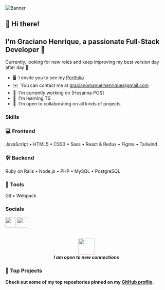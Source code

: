 ![Banner](https://drive.google.com/uc?export=view&id=1Cz3VMeO0fjgD9sdakh3g_g3N5fI19HYK)

## 👋 Hi there!  
I'm **Graciano Henrique**, a passionate Full-Stack Developer 🚀
-----------------------

Currently, looking for new roles and keep improving my best version day after day 🧠
* 🖥️  I envite you to see my [Portfolio](https://portofolio-graciano.vercel.app/)
* ✉️  You can contact me at [gracianomanuelhenrique@gmail.com](mailto:gracianomanuelhenrique@gmail.com)
* 🚀  I'm currently working on [Hosanna POS]
* 🧠  I'm learning TS
* 🤝  I'm open to collaborating on all kinds of projects

### Skills


<p align="left">
  
  ### 💻 Frontend
  JavaScript • HTML5 • CSS3 • Sass • React & Redux • Figma • Tailwind
  
  ### 🛠️ Backend  
  Ruby on Rails • Node.js • PHP • MySQL • PostgreSQL

  ### 🔧 Tools  
  Git • Webpack   
</p>


### Socials

<p align="left"> <a href="https://www.facebook.com/gracianomanuelhenrique" target="_blank" rel="noreferrer"><img src="https://raw.githubusercontent.com/danielcranney/readme-generator/main/public/icons/socials/facebook.svg" width="32" height="32" /></a> <a href="https://www.github.com/Graciano1997/" target="_blank" rel="noreferrer"><img src="https://raw.githubusercontent.com/danielcranney/readme-generator/main/public/icons/socials/github.svg" width="32" height="32" /></a></p>

<div width="100%" align="center">

  <br><img src="https://media.giphy.com/media/LnQjpWaON8nhr21vNW/giphy.gif" width="50">
  <br>
  <em><b>I am open to new connections  </em>

</div>

### 📂 Top Projects
Check out some of my top repositories pinned on my [GitHub profile](https://github.com/Graciano1997).

</div><br /><br /><br /><br /><br /><br /><br />
